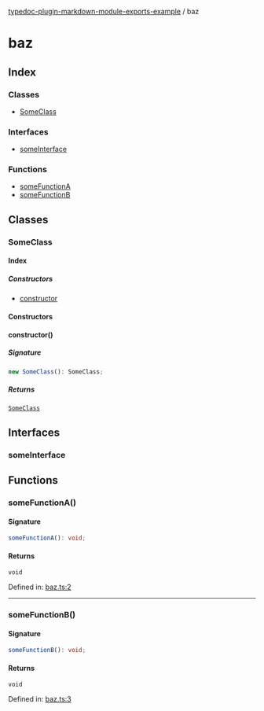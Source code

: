 [typedoc-plugin-markdown-module-exports-example](README.md) / baz

# baz

## Index

### Classes

- [SomeClass](baz.md#someclass)

### Interfaces

- [someInterface](baz.md#someinterface)

### Functions

- [someFunctionA](baz.md#somefunctiona)
- [someFunctionB](baz.md#somefunctionb)

## Classes

### SomeClass

#### Index

##### Constructors

- [constructor](baz.md#constructor)

#### Constructors

#### constructor()

##### Signature

```ts
new SomeClass(): SomeClass;
```

##### Returns

[`SomeClass`](baz.md#someclass)

## Interfaces

### someInterface

## Functions

### someFunctionA()

#### Signature

```ts
someFunctionA(): void;
```

#### Returns

`void`

Defined in:  [baz.ts:2](https://github.com/tgreyuk/typedoc-plugin-markdown-module-exports-example/blob/70e2259/src/baz.ts#L2)

---

### someFunctionB()

#### Signature

```ts
someFunctionB(): void;
```

#### Returns

`void`

Defined in:  [baz.ts:3](https://github.com/tgreyuk/typedoc-plugin-markdown-module-exports-example/blob/70e2259/src/baz.ts#L3)
